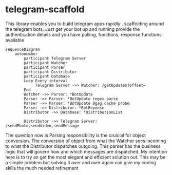 # telegram-scaffold
This library enables you to build telegram apps rapidly , scaffolding around the telegram bots. Just get your bot up and running provide the authentication details and you have polling, functions, response functions available

```mermaid
sequenceDiagram
    autonumber
        participant Telegram Server
        participant Watcher
        participant Parser 
        participant Distributor
        participant Database
        Loop Every interval
             Telegram Server ->> Watcher: /getUpdates?offset=
        End
        Watcher ->> Parser: *BotUpdate 
        Parser ->> Parser: *BotUpdate regex parse
        Parser ->> Parser: *BotUpdate 9gag cache probe 
        Parser ->> Distributor: *BotReponse
        Distributor ->> Database: *DistributionList 

        Distributor ->> Telegram Server: /sendPhoto,sendVideo,sendMessage

```

The question now is Parsing responsibility is the cruicial for object conversion. The conversion of object from what the Watcher sees incoming to what the Distributor dispatches outgoing. This parser has the business logic that will govern how and which messages are dispatched. 
My intention here is to try an get the most elegant and efficient solution out. This may be a simple problem but solving it over and over again can give my coding skills the much needed refinement
